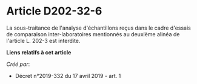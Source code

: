 # Article D202-32-6

La sous-traitance de l'analyse d'échantillons reçus dans le cadre d'essais de comparaison inter-laboratoires mentionnés au
deuxième alinéa de l'article L. 202-3 est interdite.

**Liens relatifs à cet article**

_Créé par_:

  - Décret n°2019-332 du 17 avril 2019 - art. 1
